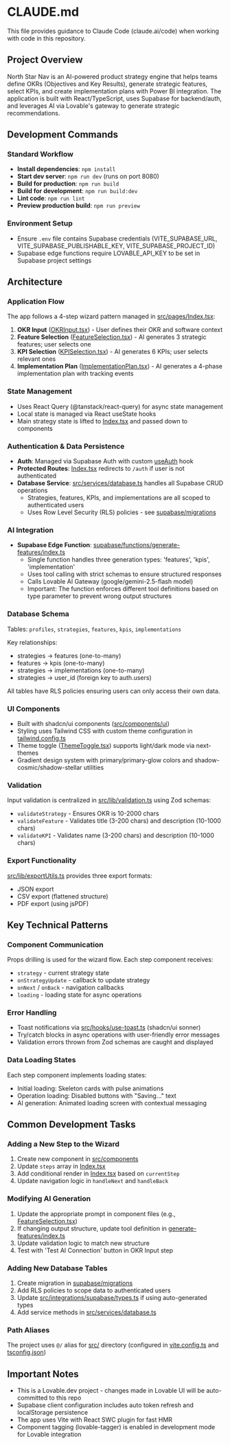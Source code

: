 # CLAUDE.md

This file provides guidance to Claude Code (claude.ai/code) when working with code in this repository.

## Project Overview

North Star Nav is an AI-powered product strategy engine that helps teams define OKRs (Objectives and Key Results), generate strategic features, select KPIs, and create implementation plans with Power BI integration. The application is built with React/TypeScript, uses Supabase for backend/auth, and leverages AI via Lovable's gateway to generate strategic recommendations.

## Development Commands

### Standard Workflow
- **Install dependencies**: `npm install`
- **Start dev server**: `npm run dev` (runs on port 8080)
- **Build for production**: `npm run build`
- **Build for development**: `npm run build:dev`
- **Lint code**: `npm run lint`
- **Preview production build**: `npm run preview`

### Environment Setup
- Ensure `.env` file contains Supabase credentials (VITE_SUPABASE_URL, VITE_SUPABASE_PUBLISHABLE_KEY, VITE_SUPABASE_PROJECT_ID)
- Supabase edge functions require LOVABLE_API_KEY to be set in Supabase project settings

## Architecture

### Application Flow
The app follows a 4-step wizard pattern managed in [src/pages/Index.tsx](src/pages/Index.tsx):

1. **OKR Input** ([OKRInput.tsx](src/components/OKRInput.tsx)) - User defines their OKR and software context
2. **Feature Selection** ([FeatureSelection.tsx](src/components/FeatureSelection.tsx)) - AI generates 3 strategic features; user selects one
3. **KPI Selection** ([KPISelection.tsx](src/components/KPISelection.tsx)) - AI generates 6 KPIs; user selects relevant ones
4. **Implementation Plan** ([ImplementationPlan.tsx](src/components/ImplementationPlan.tsx)) - AI generates a 4-phase implementation plan with tracking events

### State Management
- Uses React Query (@tanstack/react-query) for async state management
- Local state is managed via React useState hooks
- Main strategy state is lifted to [Index.tsx](src/pages/Index.tsx) and passed down to components

### Authentication & Data Persistence
- **Auth**: Managed via Supabase Auth with custom [useAuth](src/hooks/useAuth.tsx) hook
- **Protected Routes**: [Index.tsx](src/pages/Index.tsx) redirects to `/auth` if user is not authenticated
- **Database Service**: [src/services/database.ts](src/services/database.ts) handles all Supabase CRUD operations
  - Strategies, features, KPIs, and implementations are all scoped to authenticated users
  - Uses Row Level Security (RLS) policies - see [supabase/migrations](supabase/migrations)

### AI Integration
- **Supabase Edge Function**: [supabase/functions/generate-features/index.ts](supabase/functions/generate-features/index.ts)
  - Single function handles three generation types: 'features', 'kpis', 'implementation'
  - Uses tool calling with strict schemas to ensure structured responses
  - Calls Lovable AI Gateway (google/gemini-2.5-flash model)
  - Important: The function enforces different tool definitions based on type parameter to prevent wrong output structures

### Database Schema
Tables: `profiles`, `strategies`, `features`, `kpis`, `implementations`

Key relationships:
- strategies → features (one-to-many)
- features → kpis (one-to-many)
- strategies → implementations (one-to-many)
- strategies → user_id (foreign key to auth.users)

All tables have RLS policies ensuring users can only access their own data.

### UI Components
- Built with shadcn/ui components ([src/components/ui](src/components/ui))
- Styling uses Tailwind CSS with custom theme configuration in [tailwind.config.ts](tailwind.config.ts)
- Theme toggle ([ThemeToggle.tsx](src/components/ThemeToggle.tsx)) supports light/dark mode via next-themes
- Gradient design system with primary/primary-glow colors and shadow-cosmic/shadow-stellar utilities

### Validation
Input validation is centralized in [src/lib/validation.ts](src/lib/validation.ts) using Zod schemas:
- `validateStrategy` - Ensures OKR is 10-2000 chars
- `validateFeature` - Validates title (3-200 chars) and description (10-1000 chars)
- `validateKPI` - Validates name (3-200 chars) and description (10-1000 chars)

### Export Functionality
[src/lib/exportUtils.ts](src/lib/exportUtils.ts) provides three export formats:
- JSON export
- CSV export (flattened structure)
- PDF export (using jsPDF)

## Key Technical Patterns

### Component Communication
Props drilling is used for the wizard flow. Each step component receives:
- `strategy` - current strategy state
- `onStrategyUpdate` - callback to update strategy
- `onNext` / `onBack` - navigation callbacks
- `loading` - loading state for async operations

### Error Handling
- Toast notifications via [src/hooks/use-toast.ts](src/hooks/use-toast.ts) (shadcn/ui sonner)
- Try/catch blocks in async operations with user-friendly error messages
- Validation errors thrown from Zod schemas are caught and displayed

### Data Loading States
Each step component implements loading states:
- Initial loading: Skeleton cards with pulse animations
- Operation loading: Disabled buttons with "Saving..." text
- AI generation: Animated loading screen with contextual messaging

## Common Development Tasks

### Adding a New Step to the Wizard
1. Create new component in [src/components](src/components)
2. Update `steps` array in [Index.tsx](src/pages/Index.tsx)
3. Add conditional render in [Index.tsx](src/pages/Index.tsx) based on `currentStep`
4. Update navigation logic in `handleNext` and `handleBack`

### Modifying AI Generation
1. Update the appropriate prompt in component files (e.g., [FeatureSelection.tsx](src/components/FeatureSelection.tsx))
2. If changing output structure, update tool definition in [generate-features/index.ts](supabase/functions/generate-features/index.ts)
3. Update validation logic to match new structure
4. Test with 'Test AI Connection' button in OKR Input step

### Adding New Database Tables
1. Create migration in [supabase/migrations](supabase/migrations)
2. Add RLS policies to scope data to authenticated users
3. Update [src/integrations/supabase/types.ts](src/integrations/supabase/types.ts) if using auto-generated types
4. Add service methods in [src/services/database.ts](src/services/database.ts)

### Path Aliases
The project uses `@/` alias for [src/](src/) directory (configured in [vite.config.ts](vite.config.ts) and [tsconfig.json](tsconfig.json))

## Important Notes

- This is a Lovable.dev project - changes made in Lovable UI will be auto-committed to this repo
- Supabase client configuration includes auto token refresh and localStorage persistence
- The app uses Vite with React SWC plugin for fast HMR
- Component tagging (lovable-tagger) is enabled in development mode for Lovable integration
